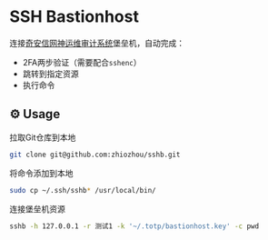 # SSH Bastionhost 

连接[奇安信网神运维审计系统](https://www.qianxin.com/product/detail/pid/385)堡垒机，自动完成：

- 2FA两步验证（需要配合`sshenc`）
- 跳转到指定资源
- 执行命令

## ⚙️ Usage

拉取Git仓库到本地

```bash
git clone git@github.com:zhiozhou/sshb.git
```

将命令添加到本地

```bash
sudo cp ~/.ssh/sshb* /usr/local/bin/ 
```

连接堡垒机资源

```bash
sshb -h 127.0.0.1 -r 测试1 -k '~/.totp/bastionhost.key' -c pwd
```

